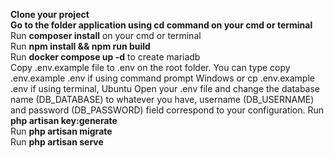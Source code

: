 **Clone your project** <br>
**Go to the folder application using cd command on your cmd or terminal** <br>
Run **composer install** on your cmd or terminal <br>
Run **npm install && npm run build** <br>
Run **docker compose up -d** to create mariadb <br>
Copy .env.example file to .env on the root folder. You can type copy .env.example .env if using command prompt Windows or cp .env.example .env if using terminal, Ubuntu
Open your .env file and change the database name (DB_DATABASE) to whatever you have, username (DB_USERNAME) and password (DB_PASSWORD) field correspond to your configuration.
Run **php artisan key:generate** <br>
Run **php artisan migrate** <br>
Run **php artisan serve** <br>